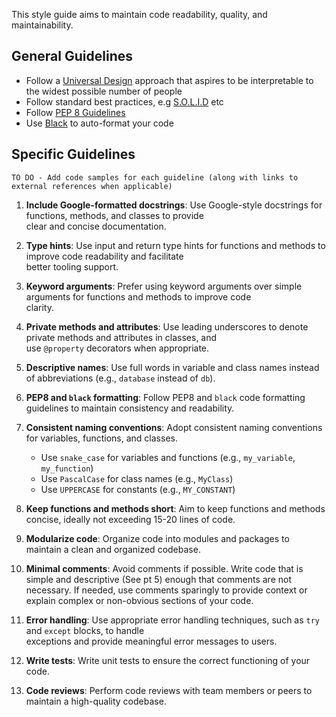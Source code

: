 This style guide aims to maintain code readability, quality, and maintainability.

## General Guidelines

- Follow a [Universal Design](https://99percentinvisible.org/episode/curb-cuts/) approach that aspires to be
  interpretable to the widest possible number of people
- Follow standard best practices, e.g  [S.O.L.I.D](https://realpython.com/preview/solid-principles-python/) etc
- Follow  [PEP 8 Guidelines](https://peps.python.org/pep-0008/)
- Use  [Black](https://black.readthedocs.io/en/stable/) to auto-format your code

## Specific Guidelines

```
TO DO - Add code samples for each guideline (along with links to external references when applicable)
```

1. **Include Google-formatted docstrings**: Use Google-style docstrings for functions, methods, and classes to provide  
   clear and concise documentation.

2. **Type hints**: Use input and return type hints for functions and methods to improve code readability and
   facilitate  
   better tooling support.

3. **Keyword arguments**: Prefer using keyword arguments over simple arguments for functions and methods to improve
   code  
   clarity.

4. **Private methods and attributes**: Use leading underscores to denote private methods and attributes in classes,
   and  
   use `@property` decorators when appropriate.

5. **Descriptive names**: Use full words in variable and class names instead of abbreviations (e.g., `database` instead
   of `db`).

6. **PEP8 and `black` formatting**: Follow PEP8 and `black` code formatting guidelines to maintain consistency and
   readability.

7. **Consistent naming conventions**: Adopt consistent naming conventions for variables, functions, and classes.
    - Use `snake_case` for variables and functions (e.g., `my_variable`, `my_function`)
    - Use `PascalCase` for class names (e.g., `MyClass`)
    - Use `UPPERCASE` for constants (e.g., `MY_CONSTANT`)

8. **Keep functions and methods short**: Aim to keep functions and methods concise, ideally not exceeding 15-20 lines of
   code.

9. **Modularize code**: Organize code into modules and packages to maintain a clean and organized codebase.

10. **Minimal comments**: Avoid comments if possible. Write code that is simple and descriptive (See pt 5) enough that
    comments are not necessary. If needed, use comments sparingly to provide context or explain complex or non-obvious
    sections of your code.

11. **Error handling**: Use appropriate error handling techniques, such as `try` and `except` blocks, to handle  
    exceptions and provide meaningful error messages to users.

12. **Write tests**: Write unit tests to ensure the correct functioning of your code.

13. **Code reviews**: Perform code reviews with team members or peers to maintain a high-quality codebase.